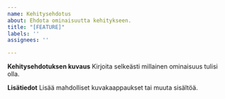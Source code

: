 ```yaml
---
name: Kehitysehdotus
about: Ehdota ominaisuutta kehitykseen.
title: "[FEATURE]"
labels: ''
assignees: ''

---
```


**Kehitysehdotuksen kuvaus**
Kirjoita selkeästi millainen ominaisuus tulisi olla.

**Lisätiedot**
Lisää mahdolliset kuvakaappaukset tai muuta sisältöä.
